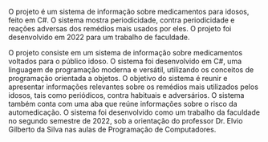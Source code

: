 O projeto é um sistema de informação sobre medicamentos para idosos, feito em C#. O sistema mostra periodicidade, contra periodicidade e reações adversas dos remédios mais usados ​​por eles. O projeto foi desenvolvido em 2022 para um trabalho de faculdade.

O projeto consiste em um sistema de informação sobre medicamentos voltados para o público idoso. O sistema foi desenvolvido em C#, uma linguagem de programação moderna e versátil, utilizando os conceitos de programação orientada a objetos. O objetivo do sistema é reunir e apresentar informações relevantes sobre os remédios mais utilizados pelos idosos, tais como periódicos, contra habituais e adversários. O sistema também conta com uma aba que reúne informações sobre o risco da automedicação. O sistema foi desenvolvido como um trabalho da faculdade no segundo semestre de 2022, sob a orientação do professor Dr. Elvio Gilberto da Silva nas aulas de Programação de Computadores.

